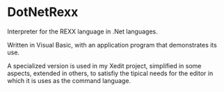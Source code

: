 # DotNetRexx
Interpreter for the REXX language in .Net languages. 

Written in Visual Basic, with an application program that demonstrates its use.

A specialized version is used in my Xedit project, simplified in some aspects, extended in others, to satisfiy the tipical needs for the editor in which it is uses as the command language. 

